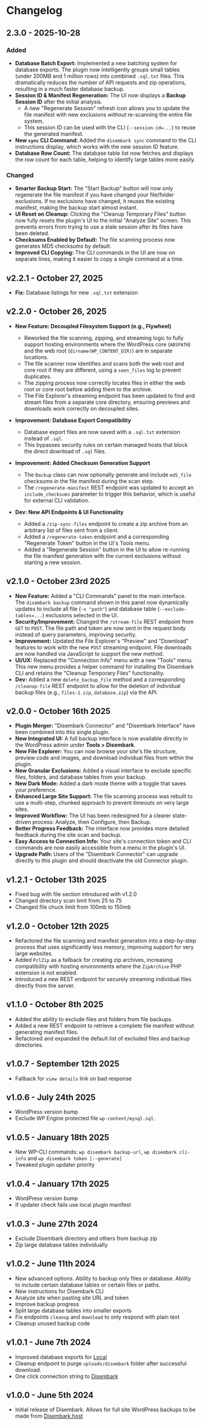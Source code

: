 # Changelog

## 2.3.0 - 2025-10-28

### Added
* **Database Batch Export:** Implemented a new batching system for database exports. The plugin now intelligently groups small tables (under 200MB and 1 million rows) into combined `.sql.txt` files. This dramatically reduces the number of API requests and zip operations, resulting in a much faster database backup.
* **Session ID & Manifest Regeneration:** The UI now displays a **Backup Session ID** after the initial analysis.
    * A new "Regenerate Session" refresh icon allows you to update the file manifest with new exclusions *without* re-scanning the entire file system.
    * This session ID can be used with the CLI (`--session-id=...`) to reuse the generated manifest.
* **New `sync` CLI Command:** Added the `disembark sync` command to the CLI instructions display, which works with the new session ID feature.
* **Database Row Count:** The database table list now fetches and displays the row count for each table, helping to identify large tables more easily.

### Changed
* **Smarter Backup Start:** The "Start Backup" button will now only regenerate the file manifest if you have changed your file/folder exclusions. If no exclusions have changed, it reuses the existing manifest, making the backup start almost instant.
* **UI Reset on Cleanup:** Clicking the "Cleanup Temporary Files" button now fully resets the plugin's UI to the initial "Analyze Site" screen. This prevents errors from trying to use a stale session after its files have been deleted.
* **Checksums Enabled by Default:** The file scanning process now generates MD5 checksums by default.
* **Improved CLI Copying:** The CLI commands in the UI are now on separate lines, making it easier to copy a single command at a time.

## v2.2.1 - October 27, 2025
* **Fix:** Database listings for new `.sql.txt` extension

## v2.2.0 - October 26, 2025

* **New Feature: Decoupled Filesystem Support (e.g., Flywheel)**
    * Reworked the file scanning, zipping, and streaming logic to fully support hosting environments where the WordPress core (`ABSPATH`) and the web root (`dirname(WP_CONTENT_DIR)`) are in separate locations.
    * The file scanner now identifies and scans both the web root and core root if they are different, using a `seen_files` log to prevent duplicates.
    * The zipping process now correctly locates files in either the web root or core root before adding them to the archive.
    * The File Explorer's streaming endpoint has been updated to find and stream files from a separate core directory, ensuring previews and downloads work correctly on decoupled sites.

* **Improvement: Database Export Compatibility**
    * Database export files are now saved with a `.sql.txt` extension instead of `.sql`.
    * This bypasses security rules on certain managed hosts that block the direct download of `.sql` files.

* **Improvement: Added Checksum Generation Support**
    * The `Backup` class can now optionally generate and include `md5_file` checksums in the file manifest during the scan step.
    * The `/regenerate-manifest` REST endpoint was updated to accept an `include_checksums` parameter to trigger this behavior, which is useful for external CLI validation.

* **Dev: New API Endpoints & UI Functionality**
    * Added a `/zip-sync-files` endpoint to create a zip archive from an arbitrary list of files sent from a client.
    * Added a `/regenerate-token` endpoint and a corresponding "Regenerate Token" button in the UI's Tools menu.
    * Added a "Regenerate Session" button in the UI to allow re-running the file manifest generation with the current exclusions without starting a new session.

## v2.1.0 - October 23rd 2025

* **New Feature:** Added a "CLI Commands" panel to the main interface. The `disembark backup` command shown in this panel now dynamically updates to include all file (`-x "path"`) and database table (`--exclude-tables=...`) exclusions selected in the UI.
* **Security/Improvement:** Changed the `/stream-file` REST endpoint from `GET` to `POST`. The file path and token are now sent in the request body instead of query parameters, improving security.
* **Improvement:** Updated the File Explorer's "Preview" and "Download" features to work with the new `POST` streaming endpoint. File downloads are now handled via JavaScript to support the new method.
* **UI/UX:** Replaced the "Connection Info" menu with a new "Tools" menu. This new menu provides a helper command for installing the Disembark CLI and retains the "Cleanup Temporary Files" functionality.
* **Dev:** Added a new `delete_backup_file` method and a corresponding `/cleanup-file` REST endpoint to allow for the deletion of individual backup files (e.g., `files-1.zip`, `database.zip`) via the API.

## v2.0.0 - October 16th 2025

* **Plugin Merger:** "Disembark Connector" and "Disembark Interface" have been combined into this single plugin.
* **New Integrated UI:** A full backup interface is now available directly in the WordPress admin under **Tools > Disembark**.
* **New File Explorer:** You can now browse your site's file structure, preview code and images, and download individual files from within the plugin.
* **New Granular Exclusions:** Added a visual interface to exclude specific files, folders, and database tables from your backup.
* **New Dark Mode:** Added a dark mode theme with a toggle that saves your preference.
* **Enhanced Large Site Support:** The file scanning process was rebuilt to use a multi-step, chunked approach to prevent timeouts on very large sites.
* **Improved Workflow:** The UI has been redesigned for a clearer state-driven process: Analyze, then Configure, then Backup.
* **Better Progress Feedback:** The interface now provides more detailed feedback during the site scan and backup.
* **Easy Access to Connection Info:** Your site's connection token and CLI commands are now easily accessible from a menu in the plugin's UI.
* **Upgrade Path:** Users of the "Disembark Connector" can upgrade directly to this plugin and should deactivate the old Connector plugin.

## v1.2.1 - October 13th 2025
* Fixed bug with file section introduced with v1.2.0
* Changed directory scan limit from 25 to 75
* Changed file chuck limit from 100mb to 150mb

## v1.2.0 - October 12th 2025
* Refactored the file scanning and manifest generation into a step-by-step process that uses significantly less memory, improving support for very large websites.
* Added `PclZip` as a fallback for creating zip archives, increasing compatibility with hosting environments where the `ZipArchive` PHP extension is not enabled.
* Introduced a new REST endpoint for securely streaming individual files directly from the server.

## v1.1.0 - October 8th 2025
* Added the ability to exclude files and folders from file backups.
* Added a new REST endpoint to retrieve a complete file manifest without generating manifest files.
* Refactored and expanded the default list of excluded files and backup directories.

## v1.0.7 - September 12th 2025
* Fallback for `view details` link on bad response

## v1.0.6 - July 24th 2025
* WordPress version bump
* Exclude WP Engine protected file `wp-content/mysql.sql`.

## v1.0.5 - January 18th 2025
* New WP-CLI commands: `wp disembark backup-url`, `wp disembark cli-info` and `wp disembark token [--generate]`
* Tweaked plugin updater priority

## v1.0.4 - January 17th 2025
* WordPress version bump
* If updater check fails use local plugin manifest

## v1.0.3 - June 27th 2024
* Exclude Disembark directory and others from backup zip
* Zip large database tables individually

## v1.0.2 - June 11th 2024
* New advanced options. Ability to backup only files or database. Ability to include certain database tables or certain files or paths.
* New instructions for Disembark CLI
* Analyze site when pasting site URL and token
* Improve backup progress
* Split large database tables into smaller exports
* Fix endpoints `cleanup` and `download` to only respond with plain text
* Cleanup unused backup code

## v1.0.1 - June 7th 2024
* Improved database exports for [Local](https://localwp.com)
* Cleanup endpoint to purge `uploads/disembark` folder after successful download.
* One click connection string to [Disembark](https://disembark.host)

## v1.0.0 - June 5th 2024
* Initial release of Disembark. Allows for full site WordPress backups to be made from [Disembark.host](Disembark.host)
